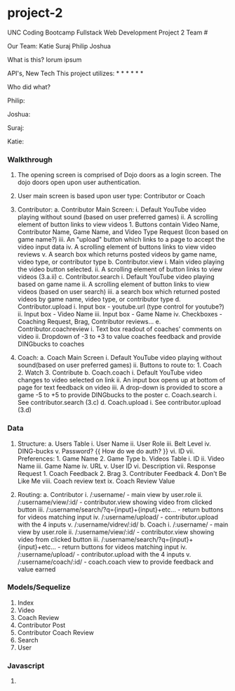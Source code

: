 # project-2

UNC Coding Bootcamp
Fullstack Web Development
Project 2
Team #

Our Team:
Katie
Suraj
Philip
Joshua


What is this?
lorum ipsum

API's, New Tech
This project utilizes:
* 
* 
* 
* 
* 
* 

Who did what?

Philip:

Joshua:

Suraj:

Katie:

### Walkthrough

1. The opening screen is comprised of Dojo doors as a login screen. The dojo doors open upon user authentication.

2. User main screen is based upon user type: Contributor or Coach

3. Contributor:
    a. Contributor Main Screen:
        i. Default YouTube video playing without sound (based on user preferred games)
        ii. A scrolling element of button links to view videos
            1. Buttons contain Video Name, Contributor Name, Game Name, and Video Type Request (Icon based on game name?)
        iii. An "upload" button which links to a page to accept the video input data
        iv. A scrolling element of buttons links to view video reviews
        v. A search box which returns posted videos by game name, video type, or contributor type
    b. Contributor.view
        i. Main video playing the video button selected.
        ii. A scrolling element of button links to view videos (3.a.ii)
    c. Contributor.search
        i. Default YouTube video playing based on game name
        ii. A scrolling element of button links to view videos (based on user search)
        iii. a search box which returned posted videos by game name, video type, or contributor type
    d. Contributor.upload
        i. Input box - youtube.url (type control for youtube?)
        ii. Input box - Video Name
        iii. Input box - Game Name
        iv. Checkboxes - Coaching Request, Brag, Contributor reviews...
    e. Contributor.coachreview
        i. Text box readout of coaches' comments on video
        ii. Dropdown of -3 to +3 to value coaches feedback and provide DINGbucks to coaches

4. Coach: 
    a. Coach Main Screen
        i. Default YouTube video playing without sound(based on user preferred games)
        ii. Buttons to route to:
            1. Coach
            2. Watch
            3. Contribute
    b. Coach.coach
        i. Default YouTube video changes to video selected on link
        ii. An input box opens up at bottom of page for text feedback on video
        iii. A drop-down is provided to score a game -5 to +5 to provide DINGbucks to the poster
    c. Coach.search
        i. See contributor.search (3.c)
    d. Coach.upload
        i. See contributor.upload (3.d)

### Data
1. Structure:
    a. Users Table
        i. User Name
        ii. User Role
        iii. Belt Level
        iv. DING-bucks
        v. Password? {{ How do we do auth? }}
        vi. ID
        vii. Preferences:
            1. Game Name
            2. Game Type
    b. Videos Table
        i. ID
        ii. Video Name
        iii. Game Name
        iv. URL
        v. User ID
        vi. Description
        vii. Response Request
            1. Coach Feedback
            2. Brag
            3. Contributer Feedback
            4. Don't Be Like Me
        viii. Coach review text
        ix. Coach Review Value

2. Routing:
    a. Contributor
        i. /:username/ - main view by user.role
        ii. /:username/view/:id/ - contributor.view showing video from clicked button
        iii. /:username/search/?q={input}+{input}+etc... - return buttons for videos matching input
        iv. /:username/upload/ - contributor.upload with the 4 inputs
        v. /:username/vidrev/:id/
    b. Coach
        i. /:username/ - main view by user.role
        ii. /:username/view/:id/ - contributor.view showing video from clicked button
        iii. /:username/search/?q={input}+{input}+etc... - return buttons for videos matching input
        iv. /:username/upload/ - contributor.upload with the 4 inputs
        v. /:username/coach/:id/ - coach.coach view to provide feedback and value earned

### Models/Sequelize
1. Index
2. Video
3. Coach Review
4. Contributor Post
5. Contributor Coach Review
6. Search
7. User

### Javascript
1. 